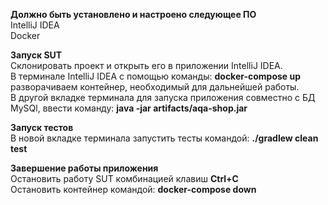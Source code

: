 **Должно быть установлено и настроено следующее ПО**
<br/>IntelliJ IDEA
<br/>Docker

**Запуск SUT**
<br/>Склонировать проект и открыть его в приложении IntelliJ IDEA.
<br/>В терминале IntelliJ IDEA с помощью команды: **docker-compose up** разворачиваем контейнер, необходимый для дальнейшей работы.
<br/>В другой вкладке терминала для запуска приложения совместно с БД MySQl, ввести команду: **java -jar artifacts/aqa-shop.jar**

**Запуск тестов**
<br/>В новой вкладке терминала запустить тесты командой: **./gradlew clean test**

**Завершение работы приложения**
<br/>Остановить работу SUT комбинацией клавиш **Ctrl+C**
<br/>Остановить контейнер командой: **docker-compose down**
